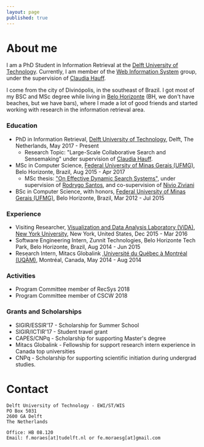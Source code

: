 ```yaml
---
layout: page
published: true
---
```


# About me

I am a PhD Student in Information Retrieval at the [Delft University of Technology](http://tudelft.nl). Currently, I am member of the [Web Information System](http://wis.ewi.tudelft.nl) group, under the supervision of [Claudia Hauff](http://chauff.github.io). 

I come from the city of Divinópolis, in the southeast of Brazil. I got most of my BSC and MSc degree while living in [Belo Horizonte](http://www.nytimes.com/2007/10/28/travel/28next.html) (BH, we don't have beaches, but we have bars), where I made a lot of good friends and started working with research in the information retrieval area. 


### Education

* PhD in Information Retrieval, [Delft University of Technology](http://tudelft.nl), Delft, The Netherlands, May 2017 - Present
    * Research Topic: "Large-Scale Collaborative Search and Sensemaking" under supervision of [Claudia Hauff](http://chauff.github.io).
* MSc in Computer Science, [Federal University of Minas Gerais (UFMG)](http://ufmg.br), Belo Horizonte, Brazil, Aug 2015 - Apr 2017
    * MSc thesis: ["On Effective Dynamic Search Systems"](https://www.dcc.ufmg.br/pos/cursos/defesas/2069M.PDF), under supervision of [Rodrygo Santos](http://www.dcc.ufmg.br/~rodrygo), and co-supervision of  [Nivio Ziviani](http://www.dcc.ufmg.br/~nivio)
* BSc in Computer Science, with honors, [Federal University of Minas Gerais (UFMG)](http://ufmg.br), Belo Horizonte, Brazil, Mar 2012 - Jul 2015


### Experience

- Visiting Researcher, [Visualization and Data Analysis Laboratory (ViDA)](http://vida-nyu.github.io/), [New York University](http://nyu.edu), New York, United States, Dec 2015 - Mar 2016
- Software Engineering Intern, Zunnit Technologies, Belo Horizonte Tech Park, Belo Horizonte, Brazil, Aug 2014 - Jun 2015
- Research Intern, Mitacs Globalink ,[Université du Québec à Montréal (UQÀM)](http://uqam.ca), Montréal, Canada, May 2014 - Aug 2014

### Activities 
- Program Committee member of RecSys 2018
- Program Committee member of CSCW 2018

### Grants and Scholarships
- SIGIR/ESSIR'17 - Scholarship for Summer School 
- SIGIR/ICTIR'17 - Student travel grant
- CAPES/CNPq - Scholarship for supporting Master's degree
- Mitacs Globalink - Fellowship for support research intern experience in Canada top universities
- CNPq - Scholarship for supporting scientific initiation during undergrad studies.

# Contact

```
Delft University of Technology - EWI/ST/WIS
PO Box 5031
2600 GA Delft
The Netherlands

Office: HB 08.120
Email: f.moraes[at]tudelft.nl or fe.moraesg[at]gmail.com
```
